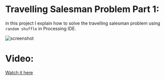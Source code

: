 # Travelling Salesman Problem Part 1:
in this project I explain how to solve the travelling salesman problem using `random shuffle` in Processing IDE.

![screenshot](https://raw.githubusercontent.com/abdalmoniem/ViCodes/master/ViCodes/ViC_3_Travelling_Salesman_Problem/Part_1/assets/screenshot.png)

# Video:
[Watch it here](https://youtu.be/4XfXMC3iwJA)